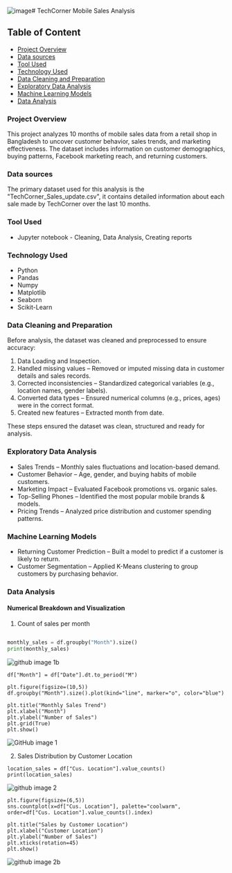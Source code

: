 ![image](https://github.com/user-attachments/assets/97a959dc-55db-4773-9f7b-48fa64bb1920)# TechCorner Mobile Sales Analysis

## Table of Content

- [Project Overview](#project-overview)
- [Data sources](#data-sources)
- [Tool Used](#tool-used)
- [Technology Used](#technology-used)
- [Data Cleaning and Preparation](#data-cleaning-and-preparation)
- [Exploratory Data Analysis](#exploratory-data-analysis)
- [Machine Learning Models](#machine-learning-models)
- [Data Analysis](#data-analysis)

### Project Overview

This project analyzes 10 months of mobile sales data from a retail shop in Bangladesh to uncover customer behavior, sales trends, and marketing effectiveness. The dataset includes information on customer demographics, buying patterns, Facebook marketing reach, and returning customers.

### Data sources

The primary dataset used for this analysis is the "TechCorner_Sales_update.csv", it contains detailed information about each sale made by TechCorner over the last 10 months.

### Tool Used

- Jupyter notebook - Cleaning, Data Analysis, Creating reports

### Technology Used 
- Python
- Pandas
- Numpy
- Matplotlib
- Seaborn
- Scikit-Learn


### Data Cleaning and Preparation

Before analysis, the dataset was cleaned and preprocessed to ensure accuracy:
1. Data Loading and Inspection.
2. Handled missing values – Removed or imputed missing data in customer details and sales records.
3. Corrected inconsistencies – Standardized categorical variables (e.g., location names, gender labels).
4. Converted data types – Ensured numerical columns (e.g., prices, ages) were in the correct format.
5. Created new features – Extracted month from date.

These steps ensured the dataset was clean, structured and ready for analysis.

### Exploratory Data Analysis

- Sales Trends – Monthly sales fluctuations and location-based demand.
- Customer Behavior – Age, gender, and buying habits of mobile customers.
- Marketing Impact – Evaluated Facebook promotions vs. organic sales.
- Top-Selling Phones – Identified the most popular mobile brands & models.
- Pricing Trends – Analyzed price distribution and customer spending patterns.


### Machine Learning Models

- Returning Customer Prediction – Built a model to predict if a customer is likely to return.
- Customer Segmentation – Applied K-Means clustering to group customers by purchasing behavior.

### Data Analysis

#### Numerical Breakdown and Visualization

1. Count of sales per month
   
```python

monthly_sales = df.groupby("Month").size()
print(monthly_sales)
```
![github image 1b](https://github.com/user-attachments/assets/0ec8516c-60b4-43b3-a88c-c5baa34a2c6f)


```
df["Month"] = df["Date"].dt.to_period("M")

plt.figure(figsize=(10,5))
df.groupby("Month").size().plot(kind="line", marker="o", color="blue")

plt.title("Monthly Sales Trend")
plt.xlabel("Month")
plt.ylabel("Number of Sales")
plt.grid(True)
plt.show()
```
![GitHub image 1](https://github.com/user-attachments/assets/1dfc0b66-ac91-416b-997e-bc0d6b514eb8)


2. Sales Distribution by Customer Location

```
location_sales = df["Cus. Location"].value_counts()
print(location_sales)
```

![github image 2](https://github.com/user-attachments/assets/218108c9-80b7-4a95-b6e9-5e740e85b184)


```
plt.figure(figsize=(6,5))
sns.countplot(x=df["Cus. Location"], palette="coolwarm", order=df["Cus. Location"].value_counts().index)

plt.title("Sales by Customer Location")
plt.xlabel("Customer Location")
plt.ylabel("Number of Sales")
plt.xticks(rotation=45)
plt.show()
```

![github image 2b](https://github.com/user-attachments/assets/0d000c5d-341b-443b-80f2-83a5f055602a)






